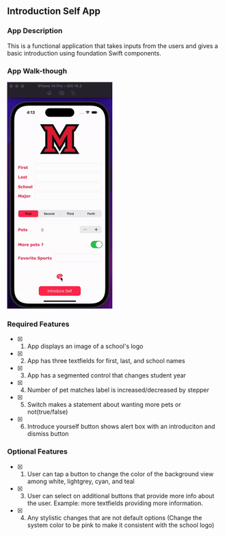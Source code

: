 ## Introduction Self App

### App Description

This is a functional application that takes inputs from the users and gives a basic introduction using foundation Swift components. 

### App Walk-though

<img src='walkthrough.gif' title='Video Walkthrough' width='' alt='Video Walkthrough' />

### Required Features

- [x] 1. App displays an image of a school's logo
- [x] 2. App has three textfields for first, last, and school names
- [x] 3. App has a segmented control that changes student year
- [x] 4. Number of pet matches label is increased/decreased by stepper
- [x] 5. Switch makes a statement about wanting more pets or not(true/false) 
- [x] 6. Introduce yourself button shows alert box with an introduciton and dismiss button

### Optional Features

- [x] 1. User can tap a button to change the color of the background view among white, lightgrey, cyan, and teal 
- [x] 3. User can select on additional buttons that provide more info about the user. Example: more textfields providing more information.
- [x] 4. Any stylistic changes that are not default options (Change the system color to be pink to make it consistent with the school logo)
